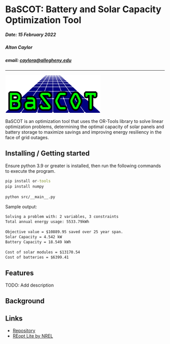 # BaSCOT: Battery and Solar Capacity Optimization Tool

##### Date: 15 February 2022

##### Alton Caylor

##### email: caylora@allegheny.edu

---

![logo](img\BaSCOT_logo.png)

BaSCOT is an optimization tool that uses the OR-Tools library to solve linear optimization problems, determining the optimal capacity of solar panels and battery storage to maximize savings and improving energy resiliency in the face of grid outages.

## Installing / Getting started

Ensure python 3.9 or greater is installed, then run the following commands to execute the program.

```cmd
pip install or-tools
pip install numpy

python src/__main__.py
```

Sample output:

```sample
Solving a problem with: 2 variables, 3 constraints
Total annual energy usage: 5533.79kWh

Objective value = $10889.95 saved over 25 year span.
Solar Capacity = 4.542 kW
Battery Capacity = 18.549 kWh

Cost of solar modules = $13170.54
Cost of batteries = $6399.41
```

## Features

TODO: Add description

## Background

## Links

* [Repository](https://github.com/caylora/BaSCOT)
* [REopt Lite by NREL](https://github.com/NREL/REoptLite)
